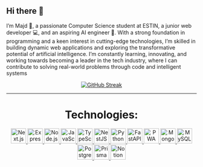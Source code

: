 ## Hi there 👋
I’m Majd 👋, a passionate Computer Science student at ESTIN, a junior web developer 💻, and an aspiring AI engineer 🤖. With a strong foundation in programming and a keen interest in cutting-edge technologies, I’m skilled in building dynamic web applications and exploring the transformative potential of artificial intelligence. I’m constantly learning, innovating, and working towards becoming a leader in the tech industry, where I can contribute to solving real-world problems through code and intelligent systems
          <p align="center">
         <a href="https://git.io/streak-stats"><img src="https://github-readme-streak-stats.herokuapp.com?user=Majdzed&theme=blue-navy&hide_border=true&card_width=700&card_height=255" alt="GitHub Streak" /></a>
         </p>


<hr>
<p align ="center">
          <h1 align = "center">Technologies:</h1>
</p>

<p align="center">
  <a href="https://nextjs.org/" title="Next.js">
    <img src="https://cdn.simpleicons.org/nextdotjs/000000" height="40" alt="Next.js" />
  </a>
  <a href="https://expressjs.com/" title="Express.js">
    <img src="https://cdn.simpleicons.org/express/000000" height="40" alt="Express.js" />
  </a>
  <a href="https://nodejs.org/" title="Node.js">
    <img src="https://cdn.simpleicons.org/nodedotjs/339933" height="40" alt="Node.js" />
  </a>
  <a href="https://developer.mozilla.org/en-US/docs/Web/JavaScript" title="JavaScript">
    <img src="https://cdn.simpleicons.org/javascript/F7DF1E" height="40" alt="JavaScript" />
  </a>
  <a href="https://www.typescriptlang.org/" title="TypeScript">
    <img src="https://cdn.simpleicons.org/typescript/3178C6" height="40" alt="TypeScript" />
  </a>
  <a href="https://nestjs.com/" title="NestJS">
    <img src="https://cdn.simpleicons.org/nestjs/E0234E" height="40" alt="NestJS" />
  </a>
  <a href="https://www.python.org/" title="Python">
    <img src="https://cdn.simpleicons.org/python/3776AB" height="40" alt="Python" />
  </a>
  <a href="https://fastapi.tiangolo.com/" title="FastAPI">
    <img src="https://cdn.simpleicons.org/fastapi/009688" height="40" alt="FastAPI" />
  </a>
  <a href="https://web.dev/progressive-web-apps/" title="PWA">
    <img src="https://cdn.simpleicons.org/pwa/5A0FC8" height="40" alt="PWA" />
  </a>
  <a href="https://www.mongodb.com/" title="MongoDB">
    <img src="https://cdn.simpleicons.org/mongodb/47A248" height="40" alt="MongoDB" />
  </a>
  <a href="https://www.mysql.com/" title="MySQL">
    <img src="https://cdn.simpleicons.org/mysql/4479A1" height="40" alt="MySQL" />
  </a>
  <a href="https://www.postgresql.org/" title="PostgreSQL">
    <img src="https://cdn.simpleicons.org/postgresql/4169E1" height="40" alt="PostgreSQL" />
  </a>
  <a href="https://www.prisma.io/" title="Prisma">
    <img src="https://cdn.simpleicons.org/prisma/2D3748" height="40" alt="Prisma" />
  </a>
  <a href="https://www.notion.so/" title="Notion">
    <img src="https://cdn.simpleicons.org/notion/000000" height="40" alt="Notion" />
  </a>
</p>

<!--
**Majdzed/Majdzed** is a ✨ _special_ ✨ repository because its `README.md` (this file) appears on your GitHub profile.

Here are some ideas to get you started:<a href="https://git.io/streak-stats"><img src="https://github-readme-streak-stats.herokuapp.com?user=Majdzed&theme=blue-navy&hide_border=true" alt="GitHub Streak" /></a>

- 🔭 I’m currently working on ...
- 🌱 I’m currently learning ...
- 👯 I’m looking to collaborate on ...
- 🤔 I’m looking for help with ...
- 💬 Ask me about ...
- 📫 How to reach me: ...
- 😄 Pronouns: ...
- ⚡ Fun fact: ...
-->
